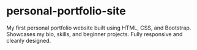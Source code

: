 # personal-portfolio-site
My first personal portfolio website built using HTML, CSS, and Bootstrap. Showcases my bio, skills, and beginner projects. Fully responsive and cleanly designed.
